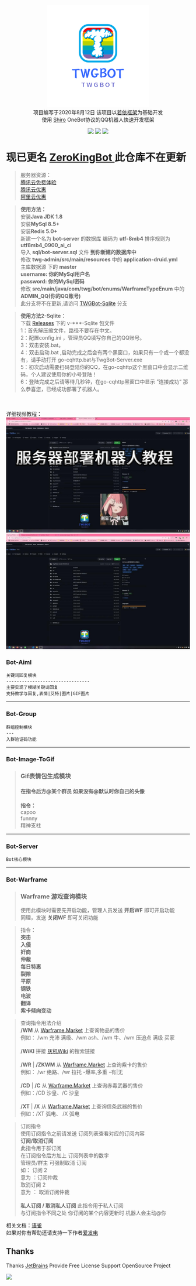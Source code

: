 <div align="center">
<img src = ".github/logo.png" width="280" height="280" alt="TWGBot"/><br>
项目编写于2020年8月12日
该项目以<a href="https://gitee.com/y_project/RuoYi-Vue" target="_blank">若依框架</a>为基础开发<br>
使用 <a href="https://github.com/MisakaTAT/Shiro" target="_blank">Shiro</a> OneBot协议的QQ机器人快速开发框架

![](https://img.shields.io/badge/JDK-1.8+-brightgreen)
![](https://img.shields.io/badge/MySql-8.5-green)
![](https://img.shields.io/badge/Redis-5.0+-green)

</div>

# 现已更名 <a href="https://github.com/KingPrimes/ZKBot"> ZeroKingBot </a> 此仓库不在更新

> 服务器资源：<br>
> <a href="https://cloud.tencent.com/act/free">腾讯云免费体验</a><br>
> <a href="https://cloud.tencent.com/act/pro/cps_3?fromSource=gwzcw.6688284.6688284.6688284&cps_key=ae3b8b6e55495d8bc53f2227ea0273d8" target="_blank">
> 腾讯云优惠</a><br>
> <a href="https://www.aliyun.com/minisite/goods?userCode=8dt5pt0g&share_source=copy_link" target="_blank">阿里云优惠</a>


> **使用方法：**<br>
> 安装**Java JDK 1.8** <br>
> 安装**MySql 8.5+** <br>
> 安装**Redis 5.0+** <br>
> 新建一个名为 **bot-server** 的数据库 编码为 **utf-8mb4** 排序规则为 **utf8mb4_0900_ai_ci**<br>
> 导入 **sql/bot-server.sql** 文件 **到你新建的数据库中**<br>
> 修改 **twg-admin/src/main/resources** 中的 **application-druid.yml** <br>
> 主库数据源 下的 **master** <br>
**username: 你的MySql用户名**<br>
**password: 你的MySql密码**<br>
> 修改 **src/main/java/com/twg/bot/enums/WarframeTypeEnum** 中的 **ADMIN_QQ(你的QQ账号)** <br>
> 此分支将不在更新,请访问 <a href="https://github.com/KingPrimes/TWGBot/tree/TWGBot-Sqlite">TWGBot-Sqlite</a> 分支


> **使用方法2-Sqlite：**<br>
> 下载 <a href="https://github.com/KingPrimes/TWGBot/releases">Releases</a> 下的 v-***-Sqlite 包文件<br>
> 1：首先解压缩文件，路径不要存在中文。<br>
> 2：配置config.ini ，管理员QQ填写你自己的QQ账号。<br>
> 3：双击安装.bat。<br>
> 4：双击启动.bat ,启动完成之后会有两个黑窗口，如果只有一个或一个都没有，请手动打开 go-cqhttp.bat与TwgBot-Server.exe<br>
> 5：初次启动需要扫码登陆你的QQ，在go-cqhttp这个黑窗口中会显示二维码，个人建议使用你的小号登陆！<br>
> 6：登陆完成之后请等待几秒钟，在go-cqhttp黑窗口中显示 ”连接成功“ 那么恭喜您，已经成功部署了机器人。<br>

<br><br>
详细视频教程：<br>
[![服务器选购与机器人部署教程](https://raw.githubusercontent.com/KingPrimes/TWGBot/TWGBot-Sqlite/.gethub/1.jpg)](https://www.bilibili.com/video/BV1DT411E7yT/ "服务器选购与机器人部署教程")<br>
[![Warframe机器人部署-更新补充](https://raw.githubusercontent.com/KingPrimes/TWGBot/TWGBot-Sqlite/.gethub/2.jpg)](https://www.bilibili.com/video/BV12B4y187da/ "Warframe机器人部署-更新补充")
<br>

### Bot-Aiml

    关键词回复模块
    --------------------------------
    主要实现了模糊关键词回复
    支持教学与回复,表情|艾特|图片|GIF图片

---------------

### Bot-Group

    群组控制模块
    ---
    入群验证码功能

---

### Bot-Image-ToGif

> ### Gif表情包生成模块
> #### 在指令后方@某个群员 如果没有@默认时你自己的头像
> **指令：**<br>
> capoo <br>
> funnny<br>
> 精神支柱<br>
---

### Bot-Server

    Bot核心模块

---

### Bot-Warframe

> ### Warframe 游戏查询模块
> 使用此模块时需要先开启功能，管理人员发送 **开启WF** 即可开启功能
> <br> 同理，发送 **关闭WF** 即可关闭功能


> 指令：<br>
> **突击**<br>
> **入侵**<br>
> **奸商**<br>
> **仲裁**<br>
> **每日特惠**<br>
> **裂隙**<br>
> **平原**<br>
> **钢铁**<br>
> **电波**<br>
> **翻译**<br>
> **紫卡倾向变动**<br>

> 查询指令用法介绍 <br>
> **/WM** 从 <a href="https://warframe.market/" target="_blank">Warframe.Market</a> 上查询物品的售价<br>
> 例如： /wm 充沛 满级、/wm ash、/wm 牛、/wm 压迫点 满级 买家 <br><br>
> **/WiKI** 拼接 <a href="https://warframe.huijiwiki.com/">灰机Wiki</a> 的搜索链接 <br><br>
> **/WR** | **/ZKWM** 从 <a href="https://warframe.market/" target="_blank">Warframe.Market</a> 上查询紫卡的售价<br>
> 例如： /wr 绝路、/wr 拉托 -爆率,多重 -有|无 <br><br>
> **/CD** | **/C** 从 <a href="https://warframe.market/" target="_blank">Warframe.Market</a> 上查询赤毒武器的售价<br>
> 例如：/CD 沙皇、/C 沙皇 <br><br>
> **/XT** | **/X** 从 <a href="https://warframe.market/" target="_blank">Warframe.Market</a> 上查询信条武器的售价<br>
> 例如：/XT 弧电、 /X 弧电

> 订阅指令<br>
> 使用订阅指令之前请发送 订阅列表查看对应的订阅内容<br>
> **订阅/取消订阅**<br>
> 此指令用于群订阅<br>
> 在订阅指令后方加上 订阅列表中的数字<br>
> 管理员/群主 可强制取消 订阅<br>
> 如： 订阅 2<br>
> 意为 ：订阅仲裁<br>
> 取消订阅 2<br>
> 意为 ： 取消订阅仲裁
> <br><br>
> **私人订阅 / 取消私人订阅**
> 此指令用于私人订阅 <br>与订阅指令不同之处 你订阅的某个内容更新时 机器人会主动@你


相关文档：<a href="https://www.yuque.com/kingprimes/twgbot" target="_blank">语雀</a><br>
如果对你有帮助还请支持一下作者<a href="https://afdian.net/@KingPrimes" target="_blank">爱发电</a>

Thanks
---
Thanks <a href="https://www.jetbrains.com/?from=TWGBot" rel="nofollow" target="_blank">JetBrains</a> Provide Free
License Support OpenSource Project

<img src="https://camo.githubusercontent.com/5816b4341e77865c19606305fd5d007098f269e38b92dae5ce93191b45e20af8/68747470733a2f2f6d696b7561632e636f6d2f696d616765732f6a6574627261696e732d76617269616e742d332e706e67" width="200" data-canonical-src="https://mikuac.com/images/jetbrains-variant-3.png" style="max-width: 100%;">

